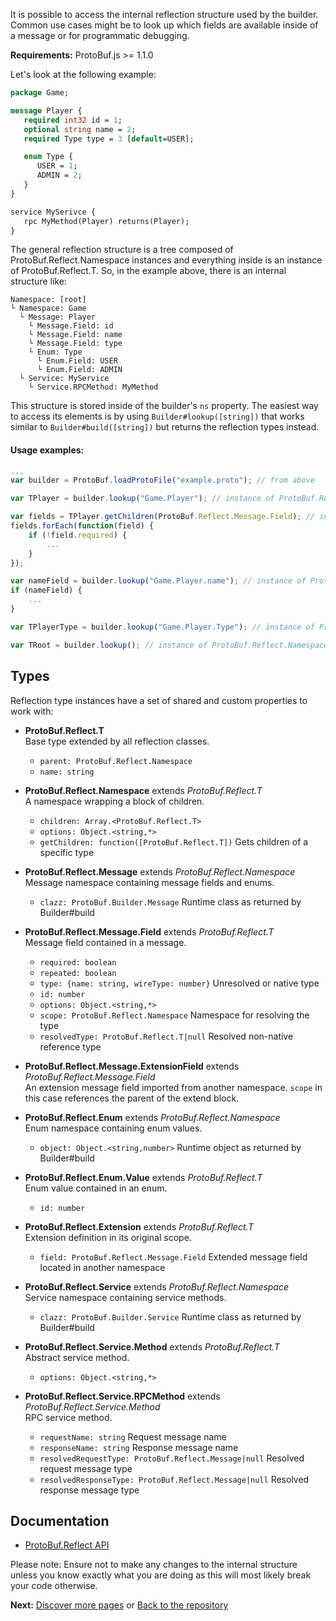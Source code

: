 It is possible to access the internal reflection structure used by the builder. Common use cases might be to look up which fields are available inside of a message or for programmatic debugging.

**Requirements:** ProtoBuf.js >= 1.1.0

Let's look at the following example:

```protobuf
package Game;

message Player {
   required int32 id = 1;
   optional string name = 2;
   required Type type = 3 [default=USER];

   enum Type {
      USER = 1;
      ADMIN = 2;
   }
}

service MySerivce {
   rpc MyMethod(Player) returns(Player);
}
```

The general reflection structure is a tree composed of ProtoBuf.Reflect.Namespace instances and everything inside is an instance of ProtoBuf.Reflect.T. So, in the example above, there is an internal structure like:

```text
Namespace: [root]
└ Namespace: Game
  └ Message: Player
    └ Message.Field: id
    └ Message.Field: name
    └ Message.Field: type
    └ Enum: Type
      └ Enum.Field: USER
      └ Enum.Field: ADMIN 
  └ Service: MyService
    └ Service.RPCMethod: MyMethod
```

This structure is stored inside of the builder's `ns` property. The easiest way to access its elements is by using `Builder#lookup([string])` that works similar to `Builder#build([string])` but returns the reflection types instead.

#### Usage examples:

```js
...
var builder = ProtoBuf.loadProtoFile("example.proto"); // from above

var TPlayer = builder.lookup("Game.Player"); // instance of ProtoBuf.Reflect.Message

var fields = TPlayer.getChildren(ProtoBuf.Reflect.Message.Field); // instances of ProtoBuf.Reflect.Message.Field
fields.forEach(function(field) {
    if (!field.required) {
        ...
    }
});

var nameField = builder.lookup("Game.Player.name"); // instance of ProtoBuf.Reflect.Message.Field
if (nameField) {
    ...
}

var TPlayerType = builder.lookup("Game.Player.Type"); // instance of ProtoBuf.Relect.Enum

var TRoot = builder.lookup(); // instance of ProtoBuf.Reflect.Namespace
```

Types
-----
Reflection type instances have a set of shared and custom properties to work with:

* **ProtoBuf.Reflect.T**  
  Base type extended by all reflection classes.
  * `parent: ProtoBuf.Reflect.Namespace`
  * `name: string`

* **ProtoBuf.Reflect.Namespace** extends *ProtoBuf.Reflect.T*  
  A namespace wrapping a block of children.
  * `children: Array.<ProtoBuf.Reflect.T>`
  * `options: Object.<string,*>`
  * `getChildren: function([ProtoBuf.Reflect.T])` Gets children of a specific type

* **ProtoBuf.Reflect.Message** extends *ProtoBuf.Reflect.Namespace*  
  Message namespace containing message fields and enums.
  * `clazz: ProtoBuf.Builder.Message` Runtime class as returned by Builder#build

* **ProtoBuf.Reflect.Message.Field** extends *ProtoBuf.Reflect.T*  
  Message field contained in a message.
  * `required: boolean`
  * `repeated: boolean`
  * `type: {name: string, wireType: number}` Unresolved or native type
  * `id: number`
  * `options: Object.<string,*>`
  * `scope: ProtoBuf.Reflect.Namespace` Namespace for resolving the type
  * `resolvedType: ProtoBuf.Reflect.T|null` Resolved non-native reference type

* **ProtoBuf.Reflect.Message.ExtensionField** extends *ProtoBuf.Reflect.Message.Field*  
  An extension message field imported from another namespace. `scope` in this case references the parent of the extend block.

* **ProtoBuf.Reflect.Enum** extends *ProtoBuf.Reflect.Namespace*  
  Enum namespace containing enum values.
  * `object: Object.<string,number>` Runtime object as returned by Builder#build

* **ProtoBuf.Reflect.Enum.Value** extends *ProtoBuf.Reflect.T*  
  Enum value contained in an enum.
  * `id: number`

* **ProtoBuf.Reflect.Extension** extends *ProtoBuf.Reflect.T*  
  Extension definition in its original scope.
  * `field: ProtoBuf.Reflect.Message.Field` Extended message field located in another namespace

* **ProtoBuf.Reflect.Service** extends *ProtoBuf.Reflect.Namespace*  
  Service namespace containing service methods.  
  * `clazz: ProtoBuf.Builder.Service` Runtime class as returned by Builder#build

* **ProtoBuf.Reflect.Service.Method** extends *ProtoBuf.Reflect.T*  
  Abstract service method.
  * `options: Object.<string,*>`

* **ProtoBuf.Reflect.Service.RPCMethod** extends *ProtoBuf.Reflect.Service.Method*  
  RPC service method.
  * `requestName: string` Request message name
  * `responseName: string` Response message name
  * `resolvedRequestType: ProtoBuf.Reflect.Message|null` Resolved request message type
  * `resolvedResponseType: ProtoBuf.Reflect.Message|null` Resolved response message type

Documentation
-------------
* [ProtoBuf.Reflect API](http://htmlpreview.github.io/?http://raw.github.com/dcodeIO/ProtoBuf.js/master/docs/ProtoBuf.Reflect.html)

Please note: Ensure not to make any changes to the internal structure unless you know exactly what you are doing as this will most likely break your code otherwise.

**Next:** [Discover more pages](https://github.com/dcodeIO/ProtoBuf.js/wiki/_pages) or [Back to the repository](https://github.com/dcodeIO/ProtoBuf.js)
